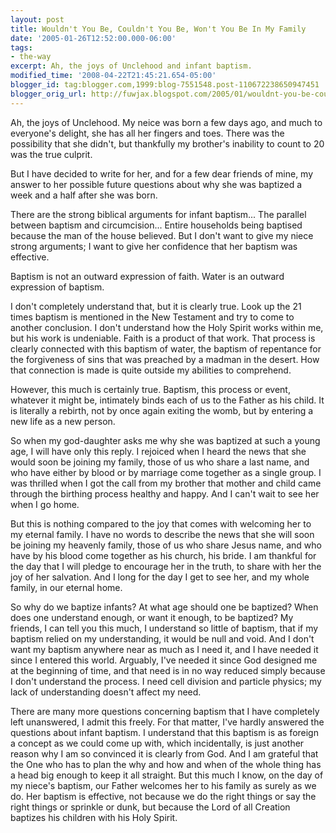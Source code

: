 ```yaml
---
layout: post
title: Wouldn't You Be, Couldn't You Be, Won't You Be In My Family
date: '2005-01-26T12:52:00.000-06:00'
tags:
- the-way
excerpt: Ah, the joys of Unclehood and infant baptism.
modified_time: '2008-04-22T21:45:21.654-05:00'
blogger_id: tag:blogger.com,1999:blog-7551548.post-110672238650947451
blogger_orig_url: http://fuwjax.blogspot.com/2005/01/wouldnt-you-be-couldnt-you-be-wont-you.html
---
```


Ah, the joys of Unclehood.  My neice was born a few days ago, and much to everyone's delight, she has all her fingers and toes.  There was the possibility that she didn't, but thankfully my brother's inability to count to 20 was the true culprit.

But I have decided to write for her, and for a few dear friends of mine, my answer to her possible future questions about why she was baptized a week and a half after she was born.

There are the strong biblical arguments for infant baptism...  The parallel between baptism and circumcision...  Entire households being baptised because the man of the house believed.  But I don't want to give my niece strong arguments; I want to give her confidence that her baptism was effective.

Baptism is not an outward expression of faith.  Water is an outward expression of baptism.

I don't completely understand that, but it is clearly true.  Look up the 21 times baptism is mentioned in the New Testament and try to come to another conclusion.  I don't understand how the Holy Spirit works within me, but his work is undeniable.  Faith is a product of that work.  That process is clearly connected with this baptism of water, the baptism of repentance for the forgiveness of sins that was preached by a madman in the desert.  How that connection is made is quite outside my abilities to comprehend.

However, this much is certainly true.  Baptism, this process or event, whatever it might be, intimately binds each of us to the Father as his child.  It is literally a rebirth, not by once again exiting the womb, but by entering a new life as a new person.

So when my god-daughter asks me why she was baptized at such a young age, I will have only this reply.  I rejoiced when I heard the news that she would soon be joining my family, those of us who share a last name, and who have either by blood or by marriage come together as a single group.  I was thrilled when I got the call from my brother that mother and child came through the birthing process healthy and happy.  And I can't wait to see her when I go home.

But this is nothing compared to the joy that comes with welcoming her to my eternal family.  I have no words to describe the news that she will soon be joining my heavenly family, those of us who share Jesus name, and who have by his blood come together as his church, his bride.  I am thankful for the day that I will pledge to encourage her in the truth, to share with her the joy of her salvation.  And I long for the day I get to see her, and my whole family, in our eternal home.

So why do we baptize infants?  At what age should one be baptized?  When does one understand enough, or want it enough, to be baptized?  My friends, I can tell you this much, I understand so little of baptism, that if my baptism relied on my understanding, it would be null and void.  And I don't want my baptism anywhere near as much as I need it, and I have needed it since I entered this world.  Arguably, I've needed it since God designed me at the beginning of time, and that need is in no way reduced simply because I don't understand the process.  I need cell division and particle physics; my lack of understanding doesn't affect my need.

There are many more questions concerning baptism that I have completely left unanswered, I admit this freely.  For that matter, I've hardly answered the questions about infant baptism.  I understand that this baptism is as foreign a concept as we could come up with, which incidentally, is just another reason why I am so convinced it is clearly from God.  And I am grateful that the One who has to plan the why and how and when of the whole thing has a head big enough to keep it all straight.  But this much I know, on the day of my niece's baptism, our Father welcomes her to his family as surely as we do.  Her baptism is effective, not because we do the right things or say the right things or sprinkle or dunk, but because the Lord of all Creation baptizes his children with his Holy Spirit.